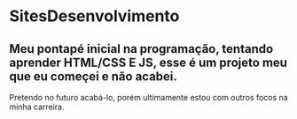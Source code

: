 # SitesDesenvolvimento
## Meu pontapé inicial na programação, tentando aprender HTML/CSS E JS, esse é um projeto meu que eu começei e não acabei.
Pretendo no futuro acabá-lo, porém ultimamente estou com outros focos na minha carreira.
